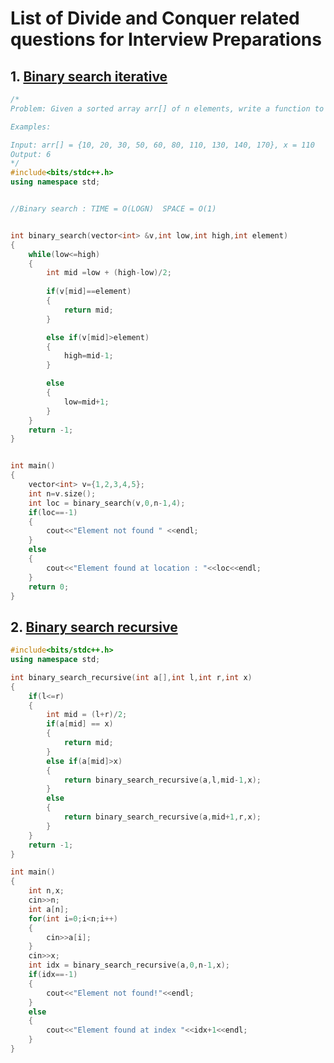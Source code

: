 # List of Divide and Conquer related questions for Interview Preparations

## 1. [Binary search iterative](https://github.com/kuluruvineeth/Placement_Preparation/blob/main/Divide_and_Conquer/binary_search_iterative.cpp)
```cpp
/*
Problem: Given a sorted array arr[] of n elements, write a function to search a given element x in arr[].

Examples: 

Input: arr[] = {10, 20, 30, 50, 60, 80, 110, 130, 140, 170}, x = 110
Output: 6
*/
#include<bits/stdc++.h>
using namespace std;


//Binary search : TIME = O(LOGN)  SPACE = O(1)


int binary_search(vector<int> &v,int low,int high,int element)
{
	while(low<=high)
	{	
		int mid =low + (high-low)/2;
		
		if(v[mid]==element)
		{
			return mid;
		}

		else if(v[mid]>element)
		{
			high=mid-1;
		}

		else
		{
			low=mid+1;
		}
	}
	return -1;
}


int main()
{
	vector<int> v={1,2,3,4,5};
	int n=v.size();
	int loc = binary_search(v,0,n-1,4);
	if(loc==-1)
	{
		cout<<"Element not found " <<endl;
	}
	else
	{
		cout<<"Element found at location : "<<loc<<endl;
	}
	return 0;
}
```

## 2. [Binary search recursive](https://github.com/kuluruvineeth/Placement_Preparation/blob/main/Divide_and_Conquer/binary_search_recursive.cpp)
```cpp
#include<bits/stdc++.h>
using namespace std;

int binary_search_recursive(int a[],int l,int r,int x)
{
    if(l<=r)
    {
        int mid = (l+r)/2;
        if(a[mid] == x)
        {
            return mid;
        }
        else if(a[mid]>x)
        {
            return binary_search_recursive(a,l,mid-1,x);
        }
        else
        {
            return binary_search_recursive(a,mid+1,r,x);
        }
    }
    return -1;
}

int main()
{
    int n,x;
    cin>>n;
    int a[n];
    for(int i=0;i<n;i++)
    {
        cin>>a[i];
    }
    cin>>x;
    int idx = binary_search_recursive(a,0,n-1,x);
    if(idx==-1)
    {
        cout<<"Element not found!"<<endl;
    }
    else
    {
        cout<<"Element found at index "<<idx+1<<endl;
    }
}
```